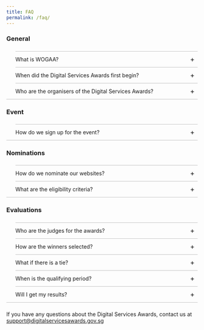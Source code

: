 ```yaml
---
title: FAQ
permalink: /faq/
---
```

<style>
ul.accordion {position: relative; margin: 1.4rem 0!important; border-bottom: 1px solid rgba(0,0,0,0.25); padding-bottom: 0;}
ul.accordion li {border-top: 1px solid rgba(0,0,0,0.25); list-style: none; margin-left: 0;}
ul.accordion li input {display: none;}
ul.accordion li label {display: block; cursor: pointer; padding: 0.75rem 2.4rem 0.75rem 0; margin: 0;}
ul.accordion li div {display: none; padding-bottom: 1.2rem;}
ul.accordion li input:checked + label {font-weight: bold;}
ul.accordion li input:checked + label + div {display: block;}
ul.accordion li label::before {content: "+"; font-weight: normal; font-size: 130%; line-height: 1.1rem; padding: 0; position: absolute; right: 0.5rem; transition: all 0.15s ease-in-out;}
ul.accordion li input:checked + label::before {transform: rotate(-45deg);}
</style>

### General

<ul class="accordion">
  <li>
		  <input type="checkbox" id="accordion1">
		  <label for="accordion1">What is WOGAA?</label>
		  <div>
				<p>The Whole-of-Government Application Analytics (WOGAA) monitors real-time performance of government websites and digital services. It presents key information such as website traffic, user feedback, recommendations to improve site performance, as well as benchmarks against Whole-of-Government (WOG) averages in a single dashboard.</p>
				<p>This tool is also used to track and monitor the performance of government websites for Digital Services Awards categories such as Best Accessibility, Best Search Engine Optimisation, Best Transactional Service Customer Satisfaction Score, Best Functionality and Best Improvement.</p>
		  </div>
	</li>
  <li>
		  <input type="checkbox" id="accordion2">
		  <label for="accordion2">When did the Digital Services Awards first begin?</label>
		  <div>
				<p>The Digital Services Awards first began in 2021 as an internal event for government agencies. Throughout the years, additional award categories have been introduced to honor the broader community for their valuable contributions.</p>
		  </div>
	</li>
  <li>
		  <input type="checkbox" id="accordion3">
		  <label for="accordion3">Who are the organisers of the Digital Services Awards?</label>
		  <div>
				<p>The Digital Services Awards organising committee comprises members from the Government Technology Agency, and the Smart Nation Digital Government Office.</p>
		  </div>
	</li>
</ul>
	
### Event
	
<ul class="accordion">
  <li>
		  <input type="checkbox" id="accordion4">
		  <label for="accordion4">How do we sign up for the event?</label>
		  <div>
				Stay tuned for the registration form that will be released in the upcoming months!
		  </div>
	</li>
</ul>

### Nominations

<ul class="accordion">
  <li>
		  <input type="checkbox" id="accordion5">
		  <label for="accordion5">How do we nominate our websites?</label>
		  <div>
				You can submit your nominations in the form here by 31 July 2023, 6pm SGT.
				<br>
				For information about the eligibility criteria and evaluation process, head to: <a href="https://wogaa.sg">https://wogaa.sg</a>
		  </div>
	</li>
  <li>
		  <input type="checkbox" id="accordion6">
		  <label for="accordion6">What are the eligibility criteria?</label>
		  <div>
				You can head to: <a href="https://wogaa.sg">https://wogaa.sg</a> for the eligibility criteria.
		  </div>
	</li>
</ul>

### Evaluations

<ul class="accordion">
  <li>
		  <input type="checkbox" id="accordion7">
		  <label for="accordion7">Who are the judges for the awards?</label>
		  <div>
				Stay tuned for more information about the judging panel in July!
		  </div>
	</li>
  <li>
		  <input type="checkbox" id="accordion8">
		  <label for="accordion8">How are the winners selected?</label>
		  <div>
				<p>
					Depending on the award category, the winners are selected by the highest technical scores, or based on the evaluations by the judging panel and citizen evaluators.
				</p>
				<p>
					For more details on the award categories, please go to the page on <a aria-label="Link to Evaluation Process and Criteria" href="/award-categories/">Award Categories</a> and <a aria-label="Link to Evaluation Process and Criteria" href="/evaluation-process/">Evaluation Process and Criteria</a></p>
		  </div>
	</li>
  <li>
		  <input type="checkbox" id="accordion9">
		  <label for="accordion9">What if there is a tie?</label>
		  <div>
				In the event of a tie, all agencies who received the top scores or evaluations will be awarded.
		  </div>
	</li>
  <li>
		  <input type="checkbox" id="accordion10">
		  <label for="accordion10">When is the qualifying period?</label>
		  <div>
				<p>The qualifying period for Best Improvement and Best TS CSAT is 1 April 2023 to 31 October 2023.</p>
				<p>Pages will be scanned on 1 November 2023 for categories that are derived from WOGAA Inspect scores (Best Functionality, Best Improvement, Best SEO and Best Accessibility).</p>
        <p>To qualify for the Best Usability and Most Popular Informational Website awards, websites will need to be live and available to the public by 31 July 2023.</p>
		  </div>
	</li>
  <li>
		  <input type="checkbox" id="accordion11">
		  <label for="accordion11">Will I get my results?</label>
		  <div>
				For government awards, public officers can head to <a href="https://wogaa.sg">WOGAA</a> to view the agency rankings. For the Best Usability and Most Popular Informational Website awards, the top 10 nominees will be revealed on this website by September 2023.
		  </div>
	</li>
</ul>

If you have any questions about the Digital Services Awards, contact us at <a href="mailto:support@digitalservicesawards.gov.sg">support@digitalservicesawards.gov.sg</a>